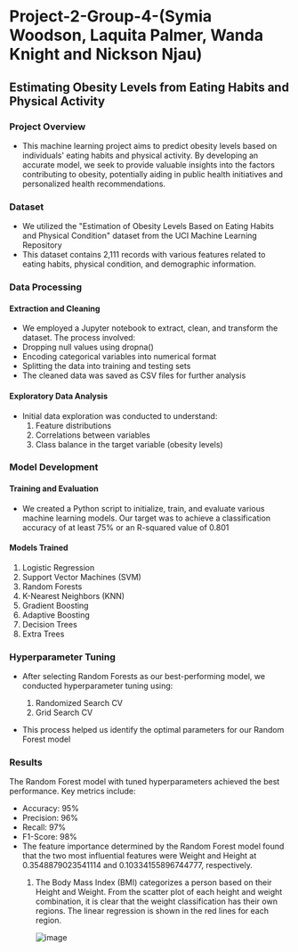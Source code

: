 # Project-2-Group-4-(Symia Woodson, Laquita Palmer, Wanda Knight and Nickson Njau)

## Estimating Obesity Levels from Eating Habits and Physical Activity

### Project Overview

- This machine learning project aims to predict obesity levels based on individuals' eating habits and physical activity. By developing an accurate model, we seek to provide valuable insights into the factors contributing to obesity, potentially aiding in public health initiatives and personalized health recommendations.

### Dataset
- We utilized the "Estimation of Obesity Levels Based on Eating Habits and Physical Condition" dataset from the UCI Machine Learning Repository
- This dataset contains 2,111 records with various features related to eating habits, physical condition, and demographic information.

### Data Processing

#### Extraction and Cleaning
- We employed a Jupyter notebook to extract, clean, and transform the dataset. The process involved:
- Dropping null values using dropna()
- Encoding categorical variables into numerical format
- Splitting the data into training and testing sets
- The cleaned data was saved as CSV files for further analysis

#### Exploratory Data Analysis
- Initial data exploration was conducted to understand:
  1. Feature distributions
  2. Correlations between variables
  3. Class balance in the target variable (obesity levels)

### Model Development

#### Training and Evaluation

- We created a Python script to initialize, train, and evaluate various machine learning models. Our target was to achieve a classification accuracy of at least 75% or an R-squared value of 0.801

#### Models Trained
  1. Logistic Regression
  2. Support Vector Machines (SVM)
  3. Random Forests
  4. K-Nearest Neighbors (KNN)
  5. Gradient Boosting
  6. Adaptive Boosting
  7. Decision Trees
  8. Extra Trees
     
### Hyperparameter Tuning
- After selecting Random Forests as our best-performing model, we conducted hyperparameter tuning using:
  1. Randomized Search CV
  2. Grid Search CV
     
- This process helped us identify the optimal parameters for our Random Forest model
### Results
The Random Forest model with tuned hyperparameters achieved the best performance. Key metrics include:
- Accuracy: 95%
- Precision: 96%
- Recall: 97%
- F1-Score: 98%
- The feature importance determined by the Random Forest model found that the two most influential features were Weight and Height at 0.3548879023541114 and 0.10334155896744777, respectively.
  1. The Body Mass Index (BMI) categorizes a person based on their Height and Weight. From the scatter plot of each height and weight combination, it is clear that the weight classification has their own regions. The linear regression is shown in the red lines for each region.

     ![image](https://github.com/user-attachments/assets/4e7e5763-1321-40d9-a752-c00cd54a043a)

